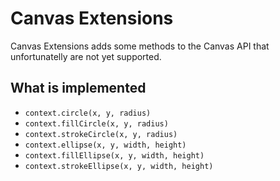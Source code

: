 # Canvas Extensions

Canvas Extensions adds some methods to the Canvas API that unfortunatelly are not yet supported.

## What is implemented

* `context.circle(x, y, radius)`
* `context.fillCircle(x, y, radius)`
* `context.strokeCircle(x, y, radius)`
* `context.ellipse(x, y, width, height)`
* `context.fillEllipse(x, y, width, height)`
* `context.strokeEllipse(x, y, width, height)`
